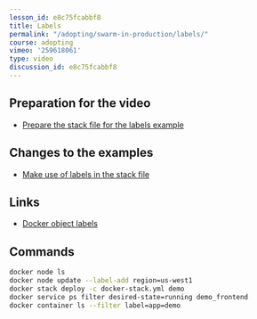 ```yaml
---
lesson_id: e8c75fcabbf8
title: Labels
permalink: "/adopting/swarm-in-production/labels/"
course: adopting
vimeo: '259618061'
type: video
discussion_id: e8c75fcabbf8
---
```


## Preparation for the video
* [Prepare the stack file for the labels example](https://github.com/learndocker/docker_examples/commit/57eac23)

## Changes to the examples
* [Make use of labels in the stack file](https://github.com/learndocker/docker_examples/commit/ee35bd1)

## Links
* [Docker object labels](https://docs.docker.com/config/labels-custom-metadata/)

## Commands
```sh
docker node ls
docker node update --label-add region=us-west1
docker stack deploy -c docker-stack.yml demo
docker service ps filter desired-state=running demo_frontend
docker container ls --filter label=app=demo
```
